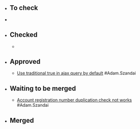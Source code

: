 - ## To check
-
- ## Checked
	-
- ## Approved
	- [Use traditional true in ajax query by default](https://gitlab.vertis.com:8443/vertis/mv2/-/merge_requests/400) #Adam.Szandai
- ## Waiting to be merged
	- [Account registration number duplication check not works](https://gitlab.vertis.com:8443/vertis/mv2/-/merge_requests/399) #Adam.Szandai
- ## Merged